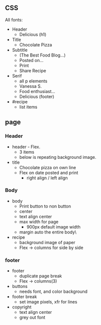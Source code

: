 ## CSS

All fonts:
* Header
    * Delicious (h1)
* Title
    * Chocolate Pizza
* Subtitle 
    * (The Best Food Blog...)
    * Posted on...
    * Print
    * Share Recipe
* Serif
    * all p elements
    * Vanessa S.
    * Food enthusiast...
    * Delicious (footer)
* #recipe
    * list items

## page
### Header
* header - Flex.
    * 3 items
    * below is repeating background image.
* title
    * Chocolate pizza on own line
    * Flex on date posted and print
        * right align / left align

### Body
* body
    * Print button to non button
    * center
    * text align center
    * max width for page
        * 900px default image width
    * margin auto the entire body\
* recipe
    * background image of paper
    * Flex -> columns for side by side

### footer
* footer
    * duplicate page break
    * Flex -> columns(3)
* buttons
    * needs font, and color background
* footer break
    * set image pixels, xfr for lines
* copyright
    * text align center
    * grey out font